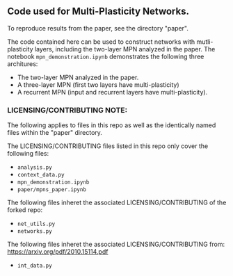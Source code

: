 ## Code used for Multi-Plasticity Networks.

To reproduce results from the paper, see the directory "paper".

The code contained here can be used to construct networks with mutli-plasticity layers, including the two-layer MPN analyzed in the paper. The notebook `mpn_demonstration.ipynb` demonstrates the following three architures:
- The two-layer MPN analyzed in the paper.
- A three-layer MPN (first two layers have multi-plasticity)
- A recurrent MPN (input and recurrent layers have multi-plasticity).


### LICENSING/CONTRIBUTING NOTE:
The following applies to files in this repo as well as the identically named files within the "paper" directory.

The LICENSING/CONTRIBUTING files listed in this repo only cover the following files:
- `analysis.py`
- `context_data.py`
- `mpn_demonstration.ipynb`
- `paper/mpns_paper.ipynb`

The following files inheret the associated LICENSING/CONTRIBUTING of the forked repo:
- `net_utils.py`
- `networks.py`

The following files inheret the associated LICENSING/CONTRIBUTING from: https://arxiv.org/pdf/2010.15114.pdf
- `int_data.py`
